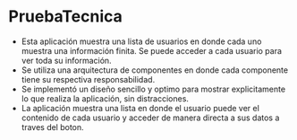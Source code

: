 # PruebaTecnica

- Esta aplicación muestra una lista de usuarios en donde cada uno muestra una información finita. Se puede acceder a cada usuario para ver toda su información.
- Se utiliza una arquitectura de componentes en donde cada componente tiene su respectiva responsabilidad.
- Se implementó un diseño sencillo y optimo para mostrar explicitamente lo que realiza la aplicación, sin distracciones.
- La aplicación muestra una lista en donde el usuario puede ver el contenido de cada usuario y acceder de manera directa a sus datos a traves del boton.

